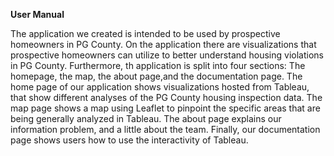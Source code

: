 <b>User Manual</b>

The application we created is intended to be used by prospective homeowners in PG County. On the application there are visualizations that prospective homeowners can utilize to better understand housing violations in PG County. Furthermore, th application is split into four sections: The homepage, the map, the about page,and the documentation page. The home page of our application shows visualizations hosted from Tableau, that show different analyses of the PG County housing inspection data. The map page shows a map using Leaflet to pinpoint the specific areas that are being generally analyzed in Tableau. The about page explains our information problem, and a little about the team. Finally, our documentation page shows users how to use the interactivity of Tableau.

